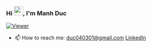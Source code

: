 ### Hi <img src="https://media.giphy.com/media/hvRJCLFzcasrR4ia7z/giphy.gif" width="25px">, I'm Manh Duc
[![Viewer](https://komarev.com/ghpvc/?username=mduc-dev&color=ff69b4)](https://github.com/mduc-dev)

- 📫 How to reach me:
[duc040301@gmail.com](mailto:duc040301@gmail.com)
[LinkedIn](https://www.linkedin.com/in/mduc-dev)
<!--
**ducnguyen4301/DucNguyen4301** is a ✨ _special_ ✨ repository because its `README.md` (this file) appears on your GitHub profile.

Here are some ideas to get you started:


-->
